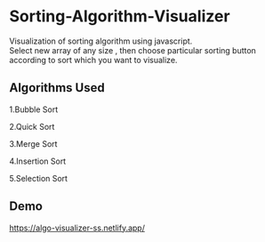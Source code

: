 # Sorting-Algorithm-Visualizer


Visualization of sorting algorithm using javascript.  
Select new array of any size , then choose particular sorting button according to sort which you want to visualize.

## Algorithms Used
1.Bubble Sort  



2.Quick Sort  

3.Merge Sort  

4.Insertion Sort  

5.Selection Sort  

## Demo

https://algo-visualizer-ss.netlify.app/
